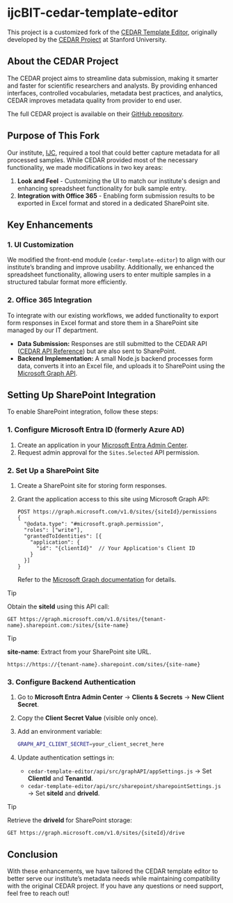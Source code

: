# ijcBIT-cedar-template-editor

This project is a customized fork of the [CEDAR Template Editor](https://github.com/metadatacenter/cedar-template-editor), originally developed by the [CEDAR Project](https://metadatacenter.org/) at Stanford University.

## About the CEDAR Project

The CEDAR project aims to streamline data submission, making it smarter and faster for scientific researchers and analysts. By providing enhanced interfaces, controlled vocabularies, metadata best practices, and analytics, CEDAR improves metadata quality from provider to end user.

The full CEDAR project is available on their [GitHub repository](https://github.com/metadatacenter).

## Purpose of This Fork

Our institute, [IJC](https://www.carrerasresearch.org/), required a tool that could better capture metadata for all processed samples. While CEDAR provided most of the necessary functionality, we made modifications in two key areas:

1. **Look and Feel** - Customizing the UI to match our institute's design and enhancing spreadsheet functionality for bulk sample entry.
2. **Integration with Office 365** - Enabling form submission results to be exported in Excel format and stored in a dedicated SharePoint site.

## Key Enhancements

### 1. UI Customization

We modified the front-end module (`cedar-template-editor`) to align with our institute’s branding and improve usability. Additionally, we enhanced the spreadsheet functionality, allowing users to enter multiple samples in a structured tabular format more efficiently.

### 2. Office 365 Integration

To integrate with our existing workflows, we added functionality to export form responses in Excel format and store them in a SharePoint site managed by our IT department.

- **Data Submission:** Responses are still submitted to the CEDAR API ([CEDAR API Reference](https://resource.metadatacenter.org/api/)) but are also sent to SharePoint.
- **Backend Implementation:** A small Node.js backend processes form data, converts it into an Excel file, and uploads it to SharePoint using the [Microsoft Graph API](https://learn.microsoft.com/en-us/graph/use-the-api).

## Setting Up SharePoint Integration

To enable SharePoint integration, follow these steps:

### 1. Configure Microsoft Entra ID (formerly Azure AD)

1. Create an application in your [Microsoft Entra Admin Center](https://entra.microsoft.com/#home).
2. Request admin approval for the `Sites.Selected` API permission.

### 2. Set Up a SharePoint Site

1. Create a SharePoint site for storing form responses.

2. Grant the application access to this site using Microsoft Graph API:

   ```
   POST https://graph.microsoft.com/v1.0/sites/{siteId}/permissions
   {
     "@odata.type": "#microsoft.graph.permission",
     "roles": ["write"],
     "grantedToIdentities": [{
       "application": {
         "id": "{clientId}"  // Your Application's Client ID
       }
     }]
   }
   ```

   Refer to the [Microsoft Graph documentation](https://learn.microsoft.com/en-us/graph/api/site-post-permissions?view=graph-rest-1.0\&tabs=http) for details.

> [!TIP]
   > Obtain the **siteId** using this API call:
   > ```
   > GET https://graph.microsoft.com/v1.0/sites/{tenant-name}.sharepoint.com:/sites/{site-name}
   > ```

  > [!TIP]
   > **site-name**: Extract from your SharePoint site URL.
   > ```
   > https://https://{tenant-name}.sharepoint.com/sites/{site-name}
   > ```

### 3. Configure Backend Authentication

1. Go to **Microsoft Entra Admin Center** → **Clients & Secrets** → **New Client Secret**.

2. Copy the **Client Secret Value** (visible only once).

3. Add an environment variable:

   ```sh
   GRAPH_API_CLIENT_SECRET=your_client_secret_here
   ```

4. Update authentication settings in:

   - `cedar-template-editor/api/src/graphAPI/appSettings.js` → Set **ClientId** and **TenantId**.
   - `cedar-template-editor/api/src/sharepoint/sharepointSettings.js` → Set **siteId** and **driveId**.

  > [!TIP]
  > Retrieve the **driveId** for SharePoint storage:
  >   ```
  >   GET https://graph.microsoft.com/v1.0/sites/{siteId}/drive
  >   ```

## Conclusion

With these enhancements, we have tailored the CEDAR template editor to better serve our institute’s metadata needs while maintaining compatibility with the original CEDAR project. If you have any questions or need support, feel free to reach out!

